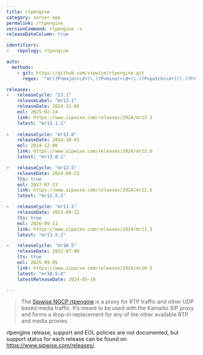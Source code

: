 ```yaml
---
title: rtpengine 
category: server-app
permalink: /rtpengine
versionCommand: rtpengine -v
releaseDateColumn: true

identifiers:
-   repology: rtpengine

auto:
  methods:
    - git: https://github.com/sipwise/rtpengine.git
      regex: '^mr(?P<major>\d+)\.(?P<minor>\d+)\.(?P<patch>\d+)(\.(?P<tiny>\d+))?$'

releases:
-   releaseCycle: "13.1"
    releaseLabel: "mr13.1"
    releaseDate: 2024-12-06
    eol: 2025-02-14
    link: https://www.sipwise.com/releases/2024/mr13.1
    latest: "mr13.1.1"
  
-   releaseCycle: "mr13.0"
    releaseDate: 2024-10-01
    eol: 2024-12-06
    link: https://www.sipwise.com/releases/2024/mr13.0
    latest: "mr13.0.1"  

-   releaseCycle: "mr12.5"
    releaseDate: 2024-08-23
    lts: true
    eol: 2027-07-23
    link: https://www.sipwise.com/releases/2024/mr12.5
    latest: "mr12.5.1"

-   releaseCycle: "mr11.5"
    releaseDate: 2023-09-22
    lts: true
    eol: 2026-09-11
    link: https://www.sipwise.com/releases/2024/mr11.5
    latest: "mr11.5.1"

-   releaseCycle: "mr10.5"
    releaseDate: 2022-07-08
    lts: true
    eol: 2025-09-05
    link: https://www.sipwise.com/releases/2024/mr10.5
    latest: "mr10.5.8"
    latestReleaseDate: 2024-05-10

---
```


> The [Sipwise NGCP rtpengine](https://www.sipwise.com/products/rtpengine/) is a proxy for RTP traffic and other UDP based media traffic. 
> It’s meant to be used with the Kamailio SIP proxy and forms a drop-in replacement for any of the other available RTP and media proxies.
 
rtpengine release, support and EOL policies are not documented, but support status for each release can be found on <https://www.sipwise.com/releases/>.

